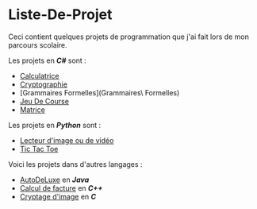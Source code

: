 # Liste-De-Projet
Ceci contient quelques projets de programmation que j'ai fait lors de mon parcours scolaire.

Les projets en ***C#*** sont :

- [Calculatrice](Calculatrice)
- [Cryptographie](Cryptographie)
- [Grammaires Formelles](Grammaires\ Formelles)
- [Jeu De Course](Jeu\De\Course)
- [Matrice](Matrice)

Les projets en ***Python*** sont :

- [Lecteur d'image ou de vidéo](Lecteur\Image_vidéo)
- [Tic Tac Toe](Tic\Tac\Toe)

Voici les projets dans d'autres langages :

- [AutoDeLuxe](AutoDeLuxe) en ***Java***
- [Calcul de facture](Calcul\de\facture) en ***C++***
- [Cryptage d'image](Cryptage\d'image) en ***C***

